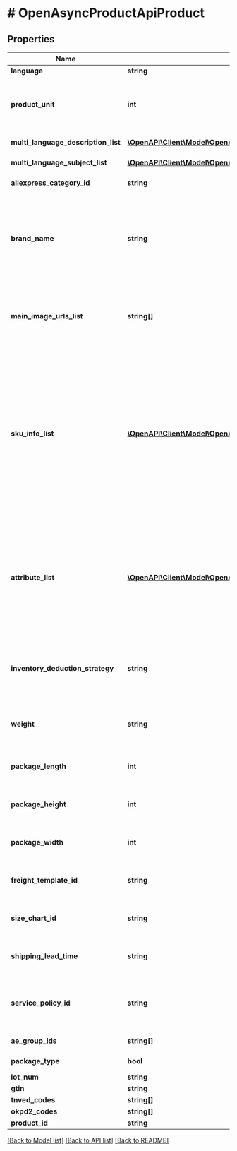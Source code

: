 # # OpenAsyncProductApiProduct

## Properties

Name | Type | Description | Notes
------------ | ------------- | ------------- | -------------
**language** | **string** | Основной язык товара |
**product_unit** | **int** | Единица измерения товара. Наиболее часто используются штуки (100000015), упаковки (100000014) и комплект (100000017) | [optional]
**multi_language_description_list** | [**\OpenAPI\Client\Model\OpenAsyncProductApiSingleLanguageDescriptionDto[]**](OpenAsyncProductApiSingleLanguageDescriptionDto.md) | Список названий товара на нескольких языках |
**multi_language_subject_list** | [**\OpenAPI\Client\Model\OpenAsyncProductApiSingleLanguageTitleDto[]**](OpenAsyncProductApiSingleLanguageTitleDto.md) | Список описаний товара на нескольких языках |
**aliexpress_category_id** | **string** | Идентификатор категории нижнего уровня |
**brand_name** | **string** | Название бренда. Этот параметр нужно передать или отдельно, или внутри объекта attribute_list, aliexpress_attribute_name_id &#x3D; 2. Если бренда нет, передайте None. Можно передавать только бренды, которые вы добавили в свой магазин |
**main_image_urls_list** | **string[]** | Массив ссылок на основные изображения товара. Все ссылки должны быть прямыми, то есть вести на изображение на вашем сервере или на CDN AliExpress |
**sku_info_list** | [**\OpenAPI\Client\Model\OpenAsyncProductApiSkuInfoDto[]**](OpenAsyncProductApiSkuInfoDto.md) | Содержит три обязательных параметра: * inventory (остаток товара на складе от 1 до 999999), * price (цена товара от 0,01 до 999999), * sku_code (идентификатор экземпляра: артикул или штрихкод) И ряд необязательных: discount_price, bar_code (штрихкод, обязательно для продавцов, работающих по модели Фулфилмент «Цайняо»), sku_attributes_list (список полей sku_attribute_name, sku_attribute_value и sku_image_url) |
**attribute_list** | [**\OpenAPI\Client\Model\OpenAsyncProductApiAttributeDto[]**](OpenAsyncProductApiAttributeDto.md) | Список ключей и значений атрибутов товара. * attribute_name, string (название нового атрибута) * attribute_value, string (новое значение атрибута) * attribute_name_id, int (существующее в системе название атрибута) * attribute_value_id, int (существующее в системе значение атрибута) |
**inventory_deduction_strategy** | **string** | В какой момент будет вычитаться остаток товара: в момент оплаты (payment_success_deduct) или в момент совершения заказа place_order_withhold) |
**weight** | **string** | Вес товара в упаковке (используется для расчёта доставки). Может принимать значение от 0,001 до 500 килограммов |
**package_length** | **int** | Длина упаковки в сантиметрах. Может принимать значение от 1 до 700 сантиметров |
**package_height** | **int** | Высота упаковки в сантиметрах. Может принимать значение от 1 до 700 сантиметров |
**package_width** | **int** | Ширина упаковки в сантиметрах. Может принимать значение от 1 до 700 сантиметров |
**freight_template_id** | **string** | Идентификатор шаблона доставки, уникален для каждого продавца или шаблона |
**size_chart_id** | **string** | Идентификатор таблицы размеров. Нужен для одежды, обуви, аксессуаров и белья | [optional]
**shipping_lead_time** | **string** | Время на отправку заказа (время, за которое вы обязуетесь ввести трек-номер) |
**service_policy_id** | **string** | Идентификатор шаблон услуг, описывающего условия возврата. id &#x3D; 0 соответствует шаблону по умолчанию: Service Template for New Sellers |
**ae_group_ids** | **string[]** | Идентификатор группы товаров | [optional]
**package_type** | **bool** | Метод продаж. false - поштучно, true - лотами | [optional]
**lot_num** | **string** | Количество твоара в лоте | [optional]
**gtin** | **string** |  | [optional]
**tnved_codes** | **string[]** |  | [optional]
**okpd2_codes** | **string[]** |  | [optional]
**product_id** | **string** |  | [optional]

[[Back to Model list]](../../README.md#models) [[Back to API list]](../../README.md#endpoints) [[Back to README]](../../README.md)
